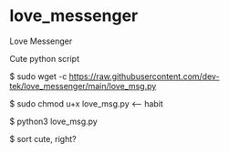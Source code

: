 # love_messenger


Love Messenger


Cute python script

$ sudo wget -c https://raw.githubusercontent.com/dev-tek/love_messenger/main/love_msg.py

$ sudo chmod u+x love_msg.py <-- habit

$ python3 love_msg.py

$ sort cute, right?
